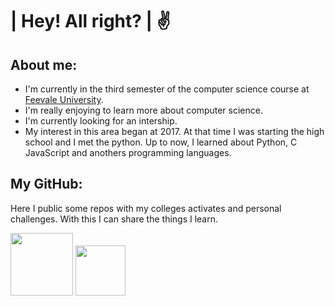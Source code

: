 # | Hey! All right? | ✌️
## About me:
- I'm currently in the third semester of the computer science course at <a href="https://www.feevale.br/graduacao/ciencia-da-computacao/estrutura-curricular">Feevale University</a>.
- I'm really enjoying to learn more about computer science.
- I'm currently looking for an intership. 
- My interest in this area began at 2017. At that time I was starting the high school and I met the python. Up to now, I learned about Python, C JavaScript and anothers programming languages.

## My GitHub:
Here I public some repos with my colleges activates and personal challenges. With this I can share the things I learn. 
<div style="display: inline_blocks">
<img aling="center" heigth="80" width="100" src="https://img.shields.io/badge/JavaScript-F7DF1E?style=for-the-badge&logo=javascript&logoColor=black">
<img aling="center" heigth="60" width="80" src="https://img.shields.io/badge/Python-14354C?style=for-the-badge&logo=python&logoColor=white">
</div>
<!--
![Snake animation](https://github.com/BEp0/BEp0/blob/output/github-contribution-grid-snake.svg)
-->


<!--
### Aqui você encontra:
<p>
<a href="https://github.com/BEp0/Algoritmos-em-C" target="_self"><img src="https://img.shields.io/badge/C%20-%23F7DF1E.svg?&style=for-the-badge&color=purple&style=border-radios=2px" /></a>
<a href="https://github.com/BEp0/Estudos_de_Python" target="_self"><img src="https://img.shields.io/badge/Python%20-%23F7DF1E.svg?&style=for-the-badge&color=blue&style=border-radios=2px" /></a>
<a href="https://github.com/BEp0/Estudos_Web" target="_self"><img src="https://img.shields.io/badge/HTML%20-%23F7DF1E.svg?&style=for-the-badge&color=E34F26&style=border-radios=2px"/></a>
<a href="https://github.com/BEp0/Estudos_Web" target="_self"><img src="https://img.shields.io/badge/CSS%20-%23F7DF1E.svg?&style=for-the-badge&color=5BA8EE&style=border-radios=2px"/></a>
<a href="https://github.com/BEp0/Estudos_Web" target="_self"><img src="https://img.shields.io/badge/JavaScript%20-%23F7DF1E.svg?&style=for-the-badge&color=F7DF1E&style=border-radios=2px"/></a>
</p>


**BEp0/BEp0** is a ✨ _special_ ✨ repository because its `README.md` (this file) appears on your GitHub profile.

Here are some ideas to get you started:

- 🔭 I’m currently working on ...
- 🌱 I’m currently learning ...
- 👯 I’m looking to collaborate on ...
- 🤔 I’m looking for help with ...
- 💬 Ask me about ...
- 📫 How to reach me: linkden
-->
